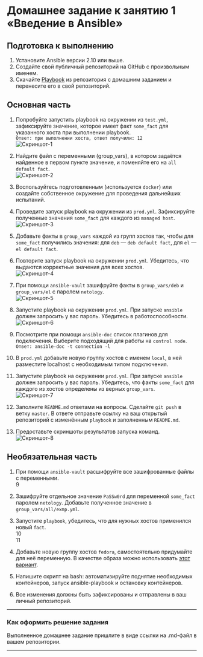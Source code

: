 # Домашнее задание к занятию 1 «Введение в Ansible»

## Подготовка к выполнению

1. Установите Ansible версии 2.10 или выше.
2. Создайте свой публичный репозиторий на GitHub с произвольным именем.
3. Скачайте [Playbook](./playbook/) из репозитория с домашним заданием и перенесите его в свой репозиторий.

## Основная часть

1. Попробуйте запустить playbook на окружении из `test.yml`, зафиксируйте значение, которое имеет факт `some_fact` для указанного хоста при выполнении playbook.  
`Ответ: при выполнении хоста, ответ получили: 12`  
![Скриншот-1](https://github.com/plusvaldis/mnt-homeworks-ansible/blob/MNT-video/08-ansible-01-base/image/1.png)  

2. Найдите файл с переменными (group_vars), в котором задаётся найденное в первом пункте значение, и поменяйте его на `all default fact`.  
![Скриншот-2](https://github.com/plusvaldis/mnt-homeworks-ansible/blob/MNT-video/08-ansible-01-base/image/2.png)  

3. Воспользуйтесь подготовленным (используется `docker`) или создайте собственное окружение для проведения дальнейших испытаний.
4. Проведите запуск playbook на окружении из `prod.yml`. Зафиксируйте полученные значения `some_fact` для каждого из `managed host`.  
![Скриншот-3](https://github.com/plusvaldis/mnt-homeworks-ansible/blob/MNT-video/08-ansible-01-base/image/3.png)  

5. Добавьте факты в `group_vars` каждой из групп хостов так, чтобы для `some_fact` получились значения: для `deb` — `deb default fact`, для `el` — `el default fact`.
6.  Повторите запуск playbook на окружении `prod.yml`. Убедитесь, что выдаются корректные значения для всех хостов.  
![Скриншот-4](https://github.com/plusvaldis/mnt-homeworks-ansible/blob/MNT-video/08-ansible-01-base/image/4.png)  

7. При помощи `ansible-vault` зашифруйте факты в `group_vars/deb` и `group_vars/el` с паролем `netology`.  
![Скриншот-5](https://github.com/plusvaldis/mnt-homeworks-ansible/blob/MNT-video/08-ansible-01-base/image/5.png)  

8. Запустите playbook на окружении `prod.yml`. При запуске `ansible` должен запросить у вас пароль. Убедитесь в работоспособности.  
![Скриншот-6](https://github.com/plusvaldis/mnt-homeworks-ansible/blob/MNT-video/08-ansible-01-base/image/6.png)  

9. Посмотрите при помощи `ansible-doc` список плагинов для подключения. Выберите подходящий для работы на `control node`.  
`Ответ: ansible-doc -t connection -l`  

10. В `prod.yml` добавьте новую группу хостов с именем  `local`, в ней разместите localhost с необходимым типом подключения.
11. Запустите playbook на окружении `prod.yml`. При запуске `ansible` должен запросить у вас пароль. Убедитесь, что факты `some_fact` для каждого из хостов определены из верных `group_vars`.  
![Скриншот-7](https://github.com/plusvaldis/mnt-homeworks-ansible/blob/MNT-video/08-ansible-01-base/image/7.png)  

12. Заполните `README.md` ответами на вопросы. Сделайте `git push` в ветку `master`. В ответе отправьте ссылку на ваш открытый репозиторий с изменённым `playbook` и заполненным `README.md`.
13. Предоставьте скриншоты результатов запуска команд.  
![Скриншот-8](https://github.com/plusvaldis/mnt-homeworks-ansible/blob/MNT-video/08-ansible-01-base/image/8.png)

## Необязательная часть

1. При помощи `ansible-vault` расшифруйте все зашифрованные файлы с переменными.  
9
2. Зашифруйте отдельное значение `PaSSw0rd` для переменной `some_fact` паролем `netology`. Добавьте полученное значение в `group_vars/all/exmp.yml`.
3. Запустите `playbook`, убедитесь, что для нужных хостов применился новый `fact`.  
10  
11  

4. Добавьте новую группу хостов `fedora`, самостоятельно придумайте для неё переменную. В качестве образа можно использовать [этот вариант](https://hub.docker.com/r/pycontribs/fedora).
5. Напишите скрипт на bash: автоматизируйте поднятие необходимых контейнеров, запуск ansible-playbook и остановку контейнеров.
6. Все изменения должны быть зафиксированы и отправлены в ваш личный репозиторий.

---

### Как оформить решение задания

Выполненное домашнее задание пришлите в виде ссылки на .md-файл в вашем репозитории.

---

